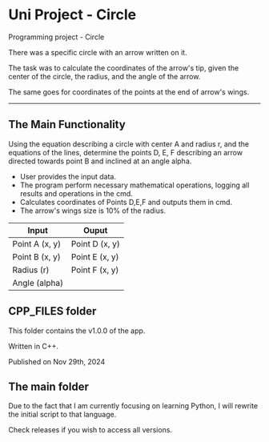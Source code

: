 # Uni Project - Circle
Programming project - Circle

There was a specific circle with an arrow written on it. 

The task was to calculate the coordinates of the arrow's tip, given the center of the circle, the radius, and the angle of the arrow.

The same goes for coordinates of the points at the end of arrow's wings.

---

## The Main Functionality
Using the equation describing a circle with center A and radius r, and the equations of the lines, determine the points D, E, F describing an arrow directed towards point B and inclined at an angle alpha.
- User provides the input data.
- The program perform necessary mathematical operations, logging all results and operations in the cmd.
- Calculates coordinates of Points D,E,F and outputs them in cmd.
- The arrow's wings size is 10% of the radius.

| Input          | Ouput          |
| -------------- | -------------- |
| Point A (x, y) | Point D (x, y) |
| Point B (x, y) | Point E (x, y) |
| Radius (r)     | Point F (x, y) |
| Angle (alpha)  |                |

## CPP_FILES folder
This folder contains the v1.0.0 of the app. 

Written in C++.

Published on Nov 29th, 2024

## The main folder
Due to the fact that I am currently focusing on learning Python, I will rewrite the initial script to that language.

Check releases if you wish to access all versions.
